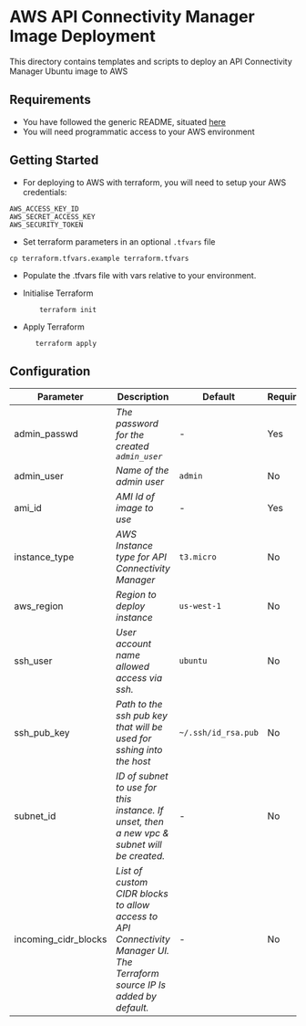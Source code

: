 # AWS API Connectivity Manager Image Deployment

This directory contains templates and scripts to deploy an API Connectivity Manager Ubuntu image to AWS

## Requirements

- You have followed the generic README, situated [here](../../README.md)
- You will need programmatic access to your AWS environment

## Getting Started

- For deploying to AWS with terraform, you will need to setup your AWS credentials:

```shell
AWS_ACCESS_KEY_ID
AWS_SECRET_ACCESS_KEY
AWS_SECURITY_TOKEN
```

- Set terraform parameters in an optional `.tfvars` file

```shell
cp terraform.tfvars.example terraform.tfvars
```

- Populate the .tfvars file with vars relative to your environment.

- Initialise Terraform

  ```shell
      terraform init
  ```

- Apply Terraform

  ```shell
     terraform apply
  ```

## Configuration

| Parameter            | Description                                                                                                               | Default             | Required |
| -------------------- | ------------------------------------------------------------------------------------------------------------------------- | ------------------- | -------- |
| admin_passwd         | _The password for the created `admin_user`_                                                                               | -                   | Yes      |
| admin_user           | _Name of the admin user_                                                                                                  | `admin`             | No       |
| ami_id               | _AMI Id of image to use_                                                                                                  | -                   | Yes      |
| instance_type        | _AWS Instance type for API Connectivity Manager_                                                                          | `t3.micro`          | No       |
| aws_region           | _Region to deploy instance_                                                                                               | `us-west-1`         | No       |
| ssh_user             | _User account name allowed access via ssh._                                                                               | `ubuntu`            | No       |
| ssh_pub_key          | _Path to the ssh pub key that will be used for sshing into the host_                                                      | `~/.ssh/id_rsa.pub` | No       |
| subnet_id            | _ID of subnet to use for this instance. If unset, then a new vpc & subnet will be created._                               | -                   | No       |
| incoming_cidr_blocks | _List of custom CIDR blocks to allow access to API Connectivity Manager UI. The Terraform source IP Is added by default._ | -                   | No       |
